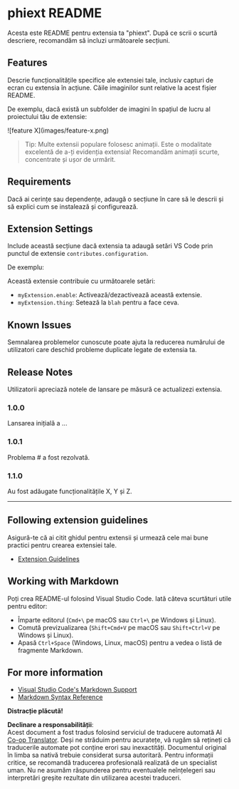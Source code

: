<!--
CO_OP_TRANSLATOR_METADATA:
{
  "original_hash": "63e2d8f5b452d7842ae393f19ad812c5",
  "translation_date": "2025-05-09T05:30:32+00:00",
  "source_file": "code/09.UpdateSamples/Aug/vscode/phiext/README.md",
  "language_code": "ro"
}
-->
# phiext README

Acesta este README pentru extensia ta "phiext". După ce scrii o scurtă descriere, recomandăm să incluzi următoarele secțiuni.

## Features

Descrie funcționalitățile specifice ale extensiei tale, inclusiv capturi de ecran cu extensia în acțiune. Căile imaginilor sunt relative la acest fișier README.

De exemplu, dacă există un subfolder de imagini în spațiul de lucru al proiectului tău de extensie:

\!\[feature X\]\(images/feature-x.png\)

> Tip: Multe extensii populare folosesc animații. Este o modalitate excelentă de a-ți evidenția extensia! Recomandăm animații scurte, concentrate și ușor de urmărit.

## Requirements

Dacă ai cerințe sau dependențe, adaugă o secțiune în care să le descrii și să explici cum se instalează și configurează.

## Extension Settings

Include această secțiune dacă extensia ta adaugă setări VS Code prin punctul de extensie `contributes.configuration`.

De exemplu:

Această extensie contribuie cu următoarele setări:

* `myExtension.enable`: Activează/dezactivează această extensie.
* `myExtension.thing`: Setează la `blah` pentru a face ceva.

## Known Issues

Semnalarea problemelor cunoscute poate ajuta la reducerea numărului de utilizatori care deschid probleme duplicate legate de extensia ta.

## Release Notes

Utilizatorii apreciază notele de lansare pe măsură ce actualizezi extensia.

### 1.0.0

Lansarea inițială a ...

### 1.0.1

Problema # a fost rezolvată.

### 1.1.0

Au fost adăugate funcționalitățile X, Y și Z.

---

## Following extension guidelines

Asigură-te că ai citit ghidul pentru extensii și urmează cele mai bune practici pentru crearea extensiei tale.

* [Extension Guidelines](https://code.visualstudio.com/api/references/extension-guidelines)

## Working with Markdown

Poți crea README-ul folosind Visual Studio Code. Iată câteva scurtături utile pentru editor:

* Împarte editorul (`Cmd+\` pe macOS sau `Ctrl+\` pe Windows și Linux).
* Comută previzualizarea (`Shift+Cmd+V` pe macOS sau `Shift+Ctrl+V` pe Windows și Linux).
* Apasă `Ctrl+Space` (Windows, Linux, macOS) pentru a vedea o listă de fragmente Markdown.

## For more information

* [Visual Studio Code's Markdown Support](http://code.visualstudio.com/docs/languages/markdown)
* [Markdown Syntax Reference](https://help.github.com/articles/markdown-basics/)

**Distracție plăcută!**

**Declinare a responsabilității**:  
Acest document a fost tradus folosind serviciul de traducere automată AI [Co-op Translator](https://github.com/Azure/co-op-translator). Deși ne străduim pentru acuratețe, vă rugăm să rețineți că traducerile automate pot conține erori sau inexactități. Documentul original în limba sa nativă trebuie considerat sursa autoritară. Pentru informații critice, se recomandă traducerea profesională realizată de un specialist uman. Nu ne asumăm răspunderea pentru eventualele neînțelegeri sau interpretări greșite rezultate din utilizarea acestei traduceri.